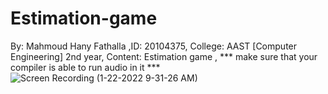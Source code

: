 # Estimation-game
By: Mahmoud Hany Fathalla ,ID: 20104375, College: AAST [Computer Engineering] 2nd year, Content: Estimation game , *** make sure that your compiler is able to run audio in it ***
![Screen Recording (1-22-2022 9-31-26 AM)](https://user-images.githubusercontent.com/87129311/150630287-bbd1a9f2-cd80-4b97-88cc-f7ed31097141.gif)
